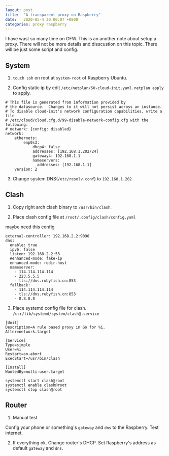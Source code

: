 ```yaml
---
layout: post
title:  "A transparent proxy on Raspberry"
date:   2020-05-4 20:00:07 +0800
categories: proxy raspberry
---
```


I have wast so many time on GFW. This is an another note about setup a proxy. There will not be more details and disscustion on this topic. There will be just some script and config.

## System

1. `touch ssh` on root at `system-root` of Raspberry Ubuntu.

2.  Config static ip by edit `/etc/netplan/50-cloud-init.yaml`. `netplan apply` to apply.

```config
# This file is generated from information provided by
# the datasource.  Changes to it will not persist across an instance.
# To disable cloud-init's network configuration capabilities, write a file
# /etc/cloud/cloud.cfg.d/99-disable-network-config.cfg with the following:
# network: {config: disabled}
network:
    ethernets:
        enp0s3:
            dhcp4: false
            addresses: [192.168.1.202/24]
            gateway4: 192.168.1.1
            nameservers:
              addresses: [192.168.1.1]
    version: 2
```

3. Change system DNS(`/etc/resolv.conf`) to `192.168.1.202`

## Clash

1. Copy right arch clash binary to `/usr/bin/clash`.

2. Place clash config file at `/root/.config/clash/config.yaml`

maybe need this config

```config
external-controller: 192.168.2.2:9090
dns:
  enable: true
  ipv6: false
  listen: 192.168.2.2:53
  #enhanced-mode: fake-ip
  enhanced-mode: redir-host
  nameserver:
    - 114.114.114.114
    - 223.5.5.5
    - tls://dns.rubyfish.cn:853
  fallback:
    - 114.114.114.114
    - tls://dns.rubyfish.cn:853
    - 8.8.8.8
```

3. Place systemd config file for clash. `/usr/lib/systemd/system/clash@.service`

```config
[Unit]
Description=A rule based proxy in Go for %i.
After=network.target

[Service]
Type=simple
User=%i
Restart=on-abort
ExecStart=/usr/bin/clash

[Install]
WantedBy=multi-user.target
```

```shell
systemctl start clash@root
systemctl enable clash@root
systemctl stop clash@root
```

## Router

1. Manual test

Config your phone or something's `gateway` and `dns` to the Raspberry. Test internet.

2. If everything ok. Change router's DHCP. Set Raspberry's address as default `gateway` and `dns`.
